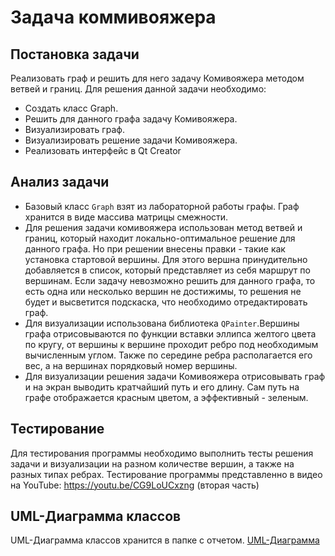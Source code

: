 # Задача коммивояжера
## Постановка задачи
Реализовать граф и решить для него задачу Комивояжера методом ветвей и границ.
Для решения данной задачи необходимо:
- Создать класс Graph.
- Решить для данного графа задачу Комивояжера.
- Визуализировать граф.
- Визуализировать решение задачи Комивояжера.
- Реализовать интерфейс в Qt Creator
## Анализ задачи
- Базовый класс ```Graph``` взят из лабораторной работы графы. Граф хранится в виде массива матрицы смежности. 
- Для решения задачи комивояжера использован метод ветвей и границ, который находит локально-оптимальное решение для данного графа. Но при решении внесены правки - такие как установка стартовой вершины. Для этого вершна принудительно добавляется в список, который представляет из себя маршрут по вершинам. Если задачу невозможно решить для данного графа, то есть одна или несколько вершин не достижимы, то решения не будет и высветится подскаска, что необходимо отредактировать граф.
- Для визуализации использована библиотека ```QPainter```.Вершины графа отрисовываются по функции вставки эллипса желтого цвета по кругу, от вершины к вершине проходит ребро под необходимым вычисленным углом. Также по середине ребра располагается его вес, а на вершинах порядковый номер вершины. 
- Для визуализации решения задачи Комивояжера отрисовывать граф и на экран выводить кратчайший путь и его длину. Сам путь на графе отображается красным цветом, а эффективный - зеленым.
 

## Тестирование
Для тестирования программы необходимо выполнить тесты решения задачи и визуализации на разном количестве вершин, а также на разных типах ребрах.
Тестирование программы представленно в видео на YouTube: https://youtu.be/CG9LoUCxzng (вторая часть)

## UML-Диаграмма классов
UML-Диаграмма классов хранится в папке с отчетом. [UML-Диаграмма](https://github.com/DmitriyMalchikov/Creative/blob/main/Otcheti/tsp/tsp.png)

